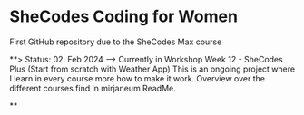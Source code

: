 # SheCodes Coding for Women

First GitHub repository due to the SheCodes Max course

**> Status: 02. Feb 2024
--> Currently in Workshop Week 12 - SheCodes Plus (Start from scratch with Weather App)
This is an ongoing project where I learn in every course more how to make it work. Overview over the different courses find in mirjaneum ReadMe.

**


